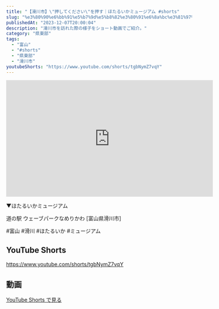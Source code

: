 ```yaml
---
title: "【滑川市】\"押してください\"を押す｜ほたるいかミュージアム #shorts"
slug: "%e3%80%90%e6%bb%91%e5%b7%9d%e5%b8%82%e3%80%91%e6%8a%bc%e3%81%97%e3%81%a6%e3%81%8f%e3%81%a0%e3%81%95%e3%81%84%e3%82%92%e6%8a%bc%e3%81%99%ef%bd%9c%e3%81%bb%e3%81%9f%e3%82%8b%e3%81%84%e3%81%8b"
publishedAt: "2023-12-07T20:00:04"
description: "滑川市を訪れた際の様子をショート動画でご紹介。"
category: "県東部"
tags: 
  - "富山"
  - "#shorts"
  - "県東部"
  - "滑川市"
youtubeShorts: "https://www.youtube.com/shorts/tgbNymZ7vqY"
---
```


<iframe width="560" height="315" src="https://www.youtube.com/embed/3xpGaX8xE28" frameborder="0" allowfullscreen></iframe>

▼ほたるいかミュージアム

道の駅 ウェーブパークなめりかわ [富山県滑川市]

#富山 #滑川 #ほたるいか #ミュージアム

## YouTube Shorts

https://www.youtube.com/shorts/tgbNymZ7vqY

## 動画

[YouTube Shorts で見る](https://www.youtube.com/shorts/tgbNymZ7vqY)

